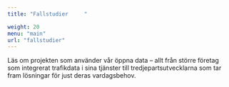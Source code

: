 ```yaml
---
title: "Fallstudier     "

weight: 20
menu: "main"
url: "fallstudier"
---
```

Läs om projekten som använder vår öppna data – allt från större företag som integrerat trafikdata i sina tjänster till
tredjepartsutvecklarna som tar fram lösningar för just deras vardagsbehov.
